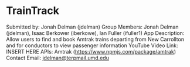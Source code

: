 # TrainTrack
Submitted by: Jonah Delman (jdelman)
Group Members: Jonah Delman (jdelman), Isaac Berkower (iberkowe), Ian Fuller (ifuller1)
App Description: Allow users to find and book Amtrak trains departing from New Carrollton and for conductors to view passenger information
YouTube Video Link: INSERT HERE
APIs: Amtrak (https://www.npmjs.com/package/amtrak)
Contact Email:  jdelman@terpmail.umd.edu

